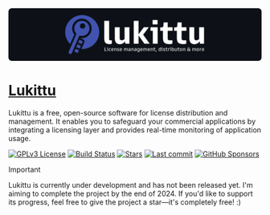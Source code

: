 <img src="lukittu.png" alt="Lukittu GitHub-repository banner">

# [Lukittu](https://lukittu.com)
Lukittu is a free, open-source software for license distribution and management. It enables you to safeguard your commercial applications by integrating a licensing layer and provides real-time monitoring of application usage.

[![GPLv3 License](https://img.shields.io/badge/License-GPL%20v3-black.svg?style=flat&colorA=4153af&colorB=4153af)](https://opensource.org/licenses/)
[![Build Status](https://img.shields.io/github/actions/workflow/status/kasperip/lukittu/pipeline.yml?branch=main&style=flat&colorA=4153af&colorB=4153af)](https://github.com/KasperiP/lukittu/actions/workflows/pipeline.yml)
[![Stars](https://img.shields.io/github/stars/kasperip/lukittu?style=flat&colorA=4153af&colorB=4153af)](https://github.com/KasperiP/lukittu/stargazers)
[![Last commit](https://img.shields.io/github/last-commit/kasperip/lukittu?style=flat&colorA=4153af&colorB=4153af)](https://github.com/KasperiP/lukittu/commits/main/)
[![GitHub Sponsors](https://img.shields.io/github/sponsors/kasperip?style=flat&colorA=4153af&colorB=4153af)](https://github.com/sponsors/KasperiP)


> [!IMPORTANT]  
> Lukittu is currently under development and has not been released yet. I'm aiming to complete the project by the end of 2024. If you'd like to support its progress, feel free to give the project a star—it's completely free! :)


